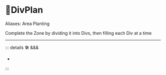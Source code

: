 # 🔻<via>DivPlan</via>

Aliases: Area Planting

Complete the Zone by dividing it into Divs, then filling each Div at a time

---

<!-- =================================================== -->
<!-- =================================================== -->
<!-- =================================================== -->
<!-- =================================================== -->
<!-- =================================================== -->
::: details 🛠 <dev>&&&</dev>

-

:::
